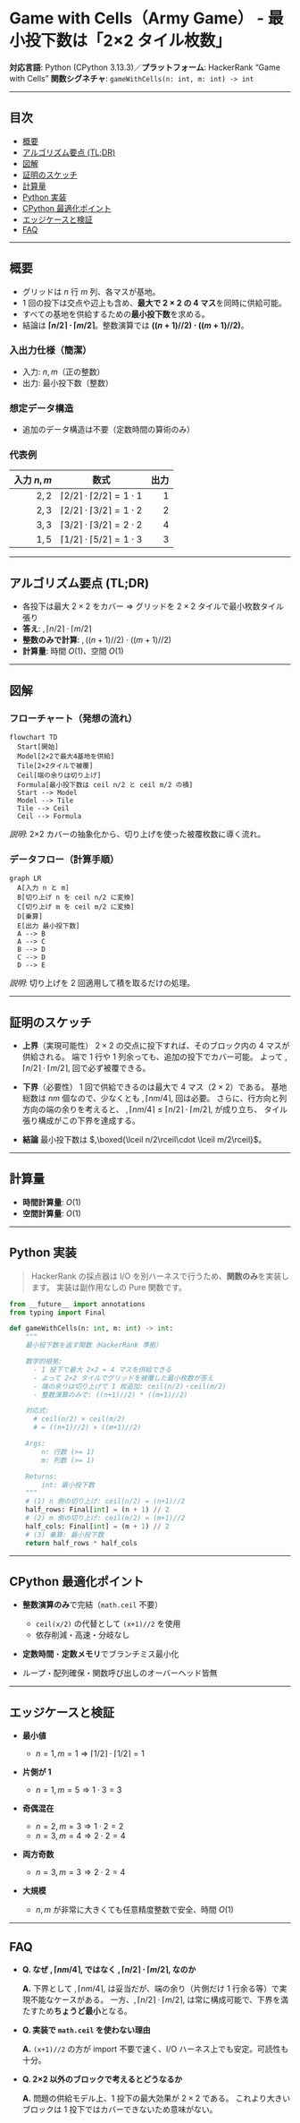 # Game with Cells（Army Game） - 最小投下数は「2×2 タイル枚数」

**対応言語**: Python (CPython 3.13.3)／**プラットフォーム**: HackerRank “Game with Cells”
**関数シグネチャ**: `gameWithCells(n: int, m: int) -> int`

---

## 目次

- [概要](#overview)
- [アルゴリズム要点 (TL;DR)](#tldr)
- [図解](#figures)
- [証明のスケッチ](#proof)
- [計算量](#complexity)
- [Python 実装](#impl)
- [CPython 最適化ポイント](#cpython)
- [エッジケースと検証](#edgecases)
- [FAQ](#faq)

---

<h2 id="overview">概要</h2>

- グリッドは $n$ 行 $m$ 列、各マスが基地。
- 1 回の投下は交点や辺上も含め、**最大で $2\times 2$ の 4 マス**を同時に供給可能。
- すべての基地を供給するための**最小投下数**を求める。
- 結論は **$\lceil n/2\rceil\cdot \lceil m/2\rceil$**。整数演算では **$((n+1)//2)\cdot((m+1)//2)$**。

### **入出力仕様（簡潔）**

- 入力: $n, m$（正の整数）
- 出力: 最小投下数（整数）

### **想定データ構造**

- 追加のデータ構造は不要（定数時間の算術のみ）

### **代表例**

| 入力 $n,m$ | 数式                                                | 出力 |
| ---------: | --------------------------------------------------- | ---: |
|     $2, 2$ | $\lceil 2/2\rceil\cdot \lceil 2/2\rceil = 1\cdot 1$ |  $1$ |
|     $2, 3$ | $\lceil 2/2\rceil\cdot \lceil 3/2\rceil = 1\cdot 2$ |  $2$ |
|     $3, 3$ | $\lceil 3/2\rceil\cdot \lceil 3/2\rceil = 2\cdot 2$ |  $4$ |
|     $1, 5$ | $\lceil 1/2\rceil\cdot \lceil 5/2\rceil = 1\cdot 3$ |  $3$ |

---

<h2 id="tldr">アルゴリズム要点 (TL;DR)</h2>

- 各投下は最大 $2\times 2$ をカバー ⇒ グリッドを $2\times 2$ タイルで最小枚数タイル張り
- **答え**: $,\lceil n/2\rceil\cdot \lceil m/2\rceil$
- **整数のみで計算**: $,((n+1)//2)\cdot((m+1)//2)$
- **計算量**: 時間 $O(1)$、空間 $O(1)$

---

<h2 id="figures">図解</h2>

### **フローチャート（発想の流れ）**

```mermaid
flowchart TD
  Start[開始]
  Model[2×2で最大4基地を供給]
  Tile[2×2タイルで被覆]
  Ceil[端の余りは切り上げ]
  Formula[最小投下数は ceil n/2 と ceil m/2 の積]
  Start --> Model
  Model --> Tile
  Tile --> Ceil
  Ceil --> Formula
```

_説明_: 2×2 カバーの抽象化から、切り上げを使った被覆枚数に導く流れ。

### **データフロー（計算手順）**

```mermaid
graph LR
  A[入力 n と m]
  B[切り上げ n を ceil n/2 に変換]
  C[切り上げ m を ceil m/2 に変換]
  D[乗算]
  E[出力 最小投下数]
  A --> B
  A --> C
  B --> D
  C --> D
  D --> E
```

_説明_: 切り上げを 2 回適用して積を取るだけの処理。

---

<h2 id="proof">証明のスケッチ</h2>

- **上界**（実現可能性）
  $2\times 2$ の交点に投下すれば、そのブロック内の 4 マスが供給される。
  端で $1$ 行や $1$ 列余っても、追加の投下でカバー可能。
  よって $,\lceil n/2\rceil\cdot \lceil m/2\rceil,$ 回で必ず被覆できる。

- **下界**（必要性）
  1 回で供給できるのは最大で $4$ マス（$2\times 2$）である。
  基地総数は $nm$ 個なので、少なくとも $,\lceil nm/4\rceil,$ 回は必要。
  さらに、行方向と列方向の端の余りを考えると、
  $,\lceil nm/4\rceil \le \lceil n/2\rceil\cdot \lceil m/2\rceil,$ が成り立ち、
  タイル張り構成がこの下界を達成する。

- **結論**
  最小投下数は $,\boxed{\lceil n/2\rceil\cdot \lceil m/2\rceil}$。

---

<h2 id="complexity">計算量</h2>

- **時間計算量**: $O(1)$
- **空間計算量**: $O(1)$

---

<h2 id="impl">Python 実装</h2>

> HackerRank の採点器は I/O を別ハーネスで行うため、**関数のみ**を実装します。
> 実装は副作用なしの Pure 関数です。

```python
from __future__ import annotations
from typing import Final

def gameWithCells(n: int, m: int) -> int:
    """
    最小投下数を返す関数（HackerRank 準拠）

    数学的根拠:
      - 1 投下で最大 2×2 = 4 マスを供給できる
      - よって 2×2 タイルでグリッドを被覆した最小枚数が答え
      - 端の余りは切り上げで 1 枚追加: ceil(n/2)・ceil(m/2)
      - 整数演算のみで: ((n+1)//2) * ((m+1)//2)

    対応式:
      # ceil(n/2) × ceil(m/2)
      # = ((n+1)//2) × ((m+1)//2)

    Args:
        n: 行数 (>= 1)
        m: 列数 (>= 1)

    Returns:
        int: 最小投下数
    """
    # (1) n 側の切り上げ: ceil(n/2) = (n+1)//2
    half_rows: Final[int] = (n + 1) // 2
    # (2) m 側の切り上げ: ceil(m/2) = (m+1)//2
    half_cols: Final[int] = (m + 1) // 2
    # (3) 乗算: 最小投下数
    return half_rows * half_cols
```

---

<h2 id="cpython">CPython 最適化ポイント</h2>

- **整数演算のみ**で完結（`math.ceil` 不要）

  - `ceil(x/2)` の代替として `(x+1)//2` を使用
  - 依存削減・高速・分岐なし

- **定数時間**・**定数メモリ**でブランチミス最小化
- ループ・配列確保・関数呼び出しのオーバーヘッド皆無

---

<h2 id="edgecases">エッジケースと検証</h2>

- **最小値**

  - $n=1, m=1 \Rightarrow \lceil 1/2\rceil\cdot \lceil 1/2\rceil = 1$

- **片側が 1**

  - $n=1, m=5 \Rightarrow 1\cdot 3 = 3$

- **奇偶混在**

  - $n=2, m=3 \Rightarrow 1\cdot 2 = 2$
  - $n=3, m=4 \Rightarrow 2\cdot 2 = 4$

- **両方奇数**

  - $n=3, m=3 \Rightarrow 2\cdot 2 = 4$

- **大規模**

  - $n, m$ が非常に大きくても任意精度整数で安全、時間 $O(1)$

---

<h2 id="faq">FAQ</h2>

- **Q. なぜ $,\lceil nm/4\rceil,$ ではなく $,\lceil n/2\rceil\cdot \lceil m/2\rceil,$ なのか**

  **A.** 下界として $,\lceil nm/4\rceil,$ は妥当だが、端の余り（片側だけ 1 行余る等）で実現不能なケースがある。
  一方、$,\lceil n/2\rceil\cdot \lceil m/2\rceil,$ は常に構成可能で、下界を満たすため**ちょうど最小**となる。

- **Q. 実装で `math.ceil` を使わない理由**

  **A.** `(x+1)//2` の方が import 不要で速く、I/O ハーネス上でも安定。可読性も十分。

- **Q. 2×2 以外のブロックで考えるとどうなるか**

  **A.** 問題の供給モデル上、1 投下の最大効果が $2\times 2$ である。
  これより大きいブロックは 1 投下ではカバーできないため意味がない。
